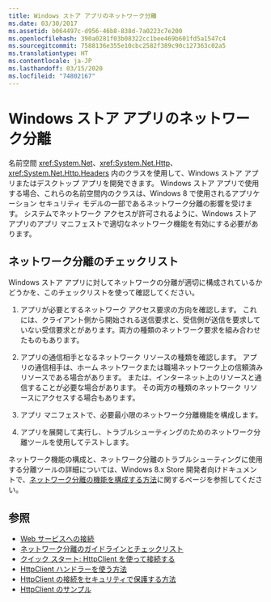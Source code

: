 ```yaml
---
title: Windows ストア アプリのネットワーク分離
ms.date: 03/30/2017
ms.assetid: b064497c-d956-46b8-838d-7a0223c7e200
ms.openlocfilehash: 390a0281f03b08322cc1bee469b601fd5a1547c4
ms.sourcegitcommit: 7588136e355e10cbc2582f389c90c127363c02a5
ms.translationtype: HT
ms.contentlocale: ja-JP
ms.lasthandoff: 03/15/2020
ms.locfileid: "74802167"
---
```

# <a name="network-isolation-for-windows-store-apps"></a>Windows ストア アプリのネットワーク分離

名前空間 <xref:System.Net>、<xref:System.Net.Http>、<xref:System.Net.Http.Headers> 内のクラスを使用して、Windows ストア アプリまたはデスクトップ アプリを開発できます。 Windows ストア アプリで使用する場合、これらの名前空間内のクラスは、Windows 8 で使用されるアプリケーション セキュリティ モデルの一部であるネットワーク分離の影響を受けます。 システムでネットワーク アクセスが許可されるように、Windows ストア アプリのアプリ マニフェストで適切なネットワーク機能を有効にする必要があります。  
  
## <a name="checklist-for-network-isolation"></a>ネットワーク分離のチェックリスト  

Windows ストア アプリに対してネットワークの分離が適切に構成されているかどうかを、このチェックリストを使って確認してください。  
  
1. アプリが必要とするネットワーク アクセス要求の方向を確認します。 これには、クライアント側から開始される送信要求と、受信側が送信を要求していない受信要求とがあります。両方の種類のネットワーク要求を組み合わせたものもあります。  
  
2. アプリの通信相手となるネットワーク リソースの種類を確認します。 アプリの通信相手は、ホーム ネットワークまたは職場ネットワーク上の信頼済みリソースである場合があります。 または、インターネット上のリソースと通信することが必要な場合があります。 その両方の種類のネットワーク リソースにアクセスする場合もあります。  
  
3. アプリ マニフェストで、必要最小限のネットワーク分離機能を構成します。  
  
4. アプリを展開して実行し、トラブルシューティングのためのネットワーク分離ツールを使用してテストします。  
  
ネットワーク機能の構成と、ネットワーク分離のトラブルシューティングに使用する分離ツールの詳細については、Windows 8.x Store 開発者向けドキュメントで、[ネットワーク分離の機能を構成する方法](https://docs.microsoft.com/previous-versions/windows/apps/hh770532(v=win.10))に関するページを参照してください。
  
## <a name="see-also"></a>参照

- [Web サービスへの接続](https://docs.microsoft.com/previous-versions/windows/apps/hh761504(v=win.10))
- [ネットワーク分離のガイドラインとチェックリスト](https://docs.microsoft.com/previous-versions/windows/apps/hh770532(v=win.10))
- [クイック スタート: HttpClient を使って接続する](https://docs.microsoft.com/previous-versions/windows/apps/hh781239(v=win.10))
- [HttpClient ハンドラーを使う方法](https://docs.microsoft.com/previous-versions/windows/apps/hh781241(v=win.10))
- [HttpClient の接続をセキュリティで保護する方法](https://docs.microsoft.com/previous-versions/windows/apps/hh781240(v=win.10))
- [HttpClient のサンプル](https://code.msdn.microsoft.com/windowsapps/HttpClient-sample-55700664)
